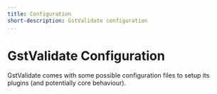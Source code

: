 ```yaml
---
title: Configuration
short-description: GstValidate configuration
...
```


# GstValidate Configuration

GstValidate comes with some possible configuration files
to setup its plugins (and potentially core behaviour).
